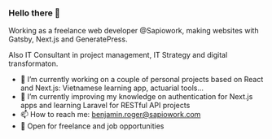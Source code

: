 ### Hello there 👋

Working as a freelance web developer @Sapiowork, making websites with Gatsby, Next.js and GeneratePress.

Also IT Consultant in project management, IT Strategy and digital transformaton.

- 🔭 I’m currently working on a couple of personal projects based on React and Next.js: Vietnamese learning app, actuarial tools...
- 🌱 I’m currently improving my knowledge on authentication for Next.js apps and learning Laravel for RESTful API projects
- 📫 How to reach me: benjamin.roger@sapiowork.com
- 👔 Open for freelance and job opportunities
